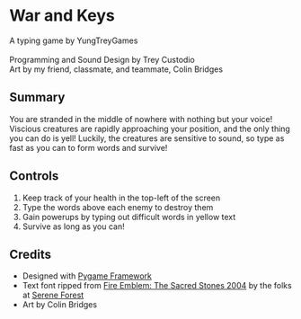 #  War and Keys
A typing game by YungTreyGames<br><br>
Programming and Sound Design by Trey Custodio<br>
Art by my friend, classmate, and teammate, Colin Bridges


##  Summary
You are stranded in the middle of nowhere with nothing but your voice! 
Viscious creatures are rapidly approaching your position, 
and the only thing you can do is yell!
Luckily, the creatures are sensitive to sound,
so type as fast as you can to form words and survive!

##  Controls
1. Keep track of your health in the top-left of the screen
2. Type the words above each enemy to destroy them
3. Gain powerups by typing out difficult words in yellow text
4. Survive as long as you can!

##  Credits
- Designed with [Pygame Framework](https://www.pygame.org/news)<br>
- Text font ripped from [Fire Emblem: The Sacred Stones 2004](https://serenesforest.net/general/sprite-works/resources/) by the folks at [Serene Forest](https://serenesforest.net/)<br>
- Art by Colin Bridges<br>
